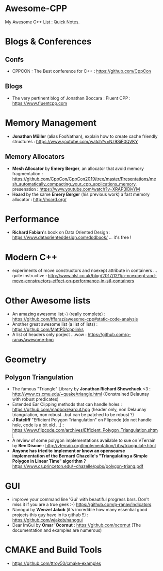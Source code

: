 # Awesome-CPP
My Awesome C++ List : Quick Notes.

# Blogs & Conferences

## Confs
* CPPCON : The Best conference for C++ : https://github.com/CppCon

## Blogs
* The very pertinent blog of Jonathan Boccara : Fluent CPP : https://www.fluentcpp.com


# Memory Management


* **Jonathan Müller** (alias FooNathan), explain how to create cache friendly structures : https://www.youtube.com/watch?v=Nz9SiF0QVKY
## Memory Allocators 
* **Mesh Allocator** by **Emery Berger**, an allocator that avoid memory fragmentation : https://github.com/CppCon/CppCon2019/tree/master/Presentations/mesh_automatically_compacting_your_cpp_applications_memory, presenation : https://www.youtube.com/watch?v=XRAP3lBivYM
* **Hoard** by the same **Emery Berger** (his previous work) a fast memory allocator : http://hoard.org/


# Performance 
 * **Richard Fabian**'s book on Data Oriented Design : https://www.dataorienteddesign.com/dodbook/ ... it's free !
 
 # Modern C++
 
* experiments of move constructors and noexept attribute in containers ... quite instructive : http://www.hlsl.co.uk/blog/2017/12/1/c-noexcept-and-move-constructors-effect-on-performance-in-stl-containers

# Other Awesome lists
* An amazing awesome list;-) (really complete) : https://github.com/fffaraz/awesome-cpp#static-code-analysis
* Another great awesome list (a list of lists) : https://github.com/MattPD/cpplinks
* A list of headers only porject ...wow : https://github.com/p-ranav/awesome-hpp

# Geometry

## Polygon Triangulation

* The famous "Triangle" Library by **Jonathan Richard Shewchuck** <3 : http://www.cs.cmu.edu/~quake/triangle.html (Constrained Delaunay with robust predicates)
* Extended Ear Clipping methods that can handle holes : https://github.com/mapbox/earcut.hpp (header only, non Delaunay triangulation, non robust...but can be patched to be robust ?)
* **J Ratcliff** "Efficient Polygon Triangulation" on Flipcode (do not handle hole, code is a bit old ...) : https://www.flipcode.com/archives/Efficient_Polygon_Triangulation.shtml
* A review of some polygon implementations available to sue on VTerrain by **Ben Discoe** : http://vterrain.org/Implementation/Libs/triangulate.html
* **Anyone has tried to implement or know an opensourse implementation of the Bernard Chazelle's "Triangulating a Simple Polygon in Linear Time" algorithm ?** https://www.cs.princeton.edu/~chazelle/pubs/polygon-triang.pdf

# GUI
 * improve your command line 'Gui' with beautiful progress bars. Don't miss it if you are a true geek :-) https://github.com/p-ranav/indicators
 * Nanogui by **Wenzel Jakob** (it's incredible how many essential good projects this guy have in its github !!) :  https://github.com/wjakob/nanogui
 * Dear ImGui by **Omar 'Ocornut** : https://github.com/ocornut (The documentation and examples are numerous)
 
# CMAKE and Build Tools
* https://github.com/ttroy50/cmake-examples
